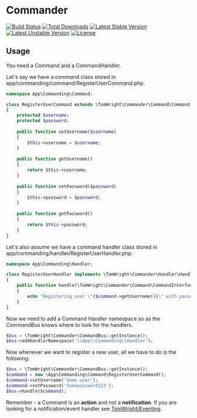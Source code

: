 # Commander

[![Build Status](https://travis-ci.org/TomWright/Commander.svg?branch=master)](https://travis-ci.org/TomWright/Commander)
[![Total Downloads](https://poser.pugx.org/tomwright/commander/d/total.svg)](https://packagist.org/packages/tomwright/commander)
[![Latest Stable Version](https://poser.pugx.org/tomwright/commander/v/stable.svg)](https://packagist.org/packages/tomwright/commander)
[![Latest Unstable Version](https://poser.pugx.org/tomwright/commander/v/unstable.svg)](https://packagist.org/packages/tomwright/commander)
[![License](https://poser.pugx.org/tomwright/commander/license.svg)](https://packagist.org/packages/tomwright/commander)

## Usage

    
You need a Command and a CommandHandler.

Let's say we have a command class stored in app/commanding/command/RegisterUserCommand.php.
```php
namespace App\Commanding\Command;

class RegisterUserCommand extends \TomWright\Commander\Command\Command
{
	protected $username;
    protected $password;
    
    public function setUsername($username)
    {
    	$this->username = $username;
    }
    
    public function getUsername()
    {
    	return $this->username;
    }
    
    public function setPassword($password)
    {
        $this->password = $password;
    }
    
    public function getPassword()
    {
        return $this->password;
    }
}
```

Let's also assume we have a command handler class stored in app/commanding/handler/RegisterUserHandler.php.
```php
namespace App\Commanding\Handler;

class RegisterUserHandler implements \TomWright\Commander\Handler\HandlerInterface
{   
    public function handle(\TomWright\Commander\Command\CommandInterface $command)
    {
    	echo "Registering user \"{$command->getUsername()}\" with password \"{$command->getPassword()}\".";
    }
}
```

Now we need to add a Command Handler namespace so as the CommandBus knows where to look for the handlers.
```php
$bus = \TomWright\Commander\CommandBus::getInstance();
$bus->addHandlerNamespace('\\App\\Commanding\\Handler');
```

Now whenever we want to register a new user, all we have to do is the following:
```php
$bus = \TomWright\Commander\CommandBus::getInstance();
$command = new \App\Commanding\Command\RegisterUserCommand();
$command->setUsername('Some user');
$command->setPassword('Somepassword123');
$bus->handle($command);
```

Remember - a Command is an **action** and not a **notification**.
If you are looking for a notification/event handler see [TomWright/Eventing](https://github.com/TomWright/Eventing).